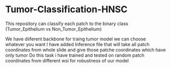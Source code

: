 # Tumor-Classification-HNSC
This repository can classify each patch to the binary class (Tumor_Epithelium vs Non_Tumor_Epithelium)

We have diiferent backbone for traing tumor model we can choose whatever you want 
I have added Inference file that will take all patch coordinates from whole slide and give those patche coordinates which have only tumor
Do this task i have trained and tested on random patch coordinates from different wsi for robustness of our model
